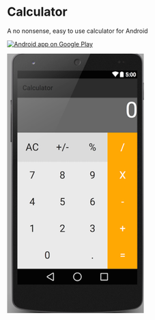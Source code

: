 # Calculator
A no nonsense, easy to use calculator for Android 

<a href="https://play.google.com/store/search?q=pub:idclark">
  <img alt="Android app on Google Play"
       src="https://developer.android.com/images/brand/en_app_rgb_wo_60.png" />
</a>

![screenshot](screenshot.png)
